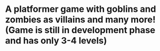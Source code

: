 # A platformer game with goblins and zombies as villains and many more! (Game is still in development phase and has only 3-4 levels)
